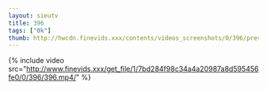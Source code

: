 ```yaml
--- 
layout: sieutv
title: 396
tags: ["0k"]
thumb: http://hwcdn.finevids.xxx/contents/videos_screenshots/0/396/preview.mp4.jpg
---
```

{% include video src="http://www.finevids.xxx/get_file/1/7bd284f98c34a4a20987a8d595456fe0/0/396/396.mp4/" %} 
